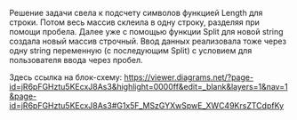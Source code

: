 Решение задачи свела к подсчету символов функцией Length для строки.
Потом весь массив склеила в одну строку, разделяя при помощи пробела. 
Далее уже с помощью функции Split для новой string создала новый массив строчный. 
Ввод данных реализовала тоже через одну string переменную (с последующим Split) с условием для пользователя ввода через пробел.

Здесь ссылка на блок-схему:
https://viewer.diagrams.net/?page-id=jR6pFGHztu5KEcxJ8As3&highlight=0000ff&edit=_blank&layers=1&nav=1&page-id=jR6pFGHztu5KEcxJ8As3#G1x5F_MSzGYXwSpwE_XWC49KrsZTCdpfKy
